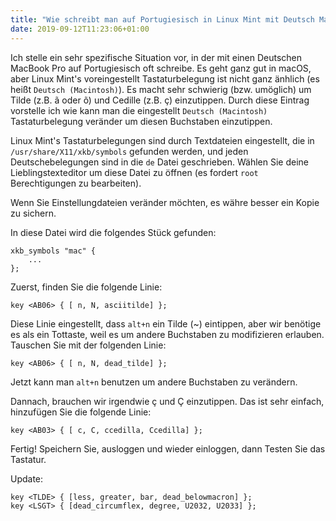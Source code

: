 ```yaml
---
title: "Wie schreibt man auf Portugiesisch in Linux Mint mit Deutsch Macintosh Tastatur"
date: 2019-09-12T11:23:06+01:00
---
```


Ich stelle ein sehr spezifische Situation vor, in der mit einen Deutschen MacBook Pro auf Portugiesisch oft schreibe. Es geht ganz gut in macOS, aber Linux Mint's voreingestellt Tastaturbelegung ist nicht ganz änhlich (es heißt ``Deutsch (Macintosh)``). Es macht sehr schwierig (bzw. umöglich) um Tilde (z.B. ã oder õ) und Cedille (z.B. ç) einzutippen. Durch diese Eintrag vorstelle ich wie kann man die eingestellt ``Deutsch (Macintosh)`` Tastaturbelegung veränder um diesen Buchstaben einzutippen.

Linux Mint's Tastaturbelegungen sind durch Textdateien eingestellt, die in ``/usr/share/X11/xkb/symbols`` gefunden werden, und jeden Deutschebelegungen sind in die ``de`` Datei geschrieben. Wählen Sie deine Lieblingstexteditor um diese Datei zu öffnen (es fordert ``root`` Berechtigungen zu bearbeiten).

Wenn Sie Einstellungdateien veränder möchten, es währe besser ein Kopie zu sichern.

In diese Datei wird die folgendes Stück gefunden:

```
xkb_symbols "mac" {
    ...
};
```

Zuerst, finden Sie die folgende Linie:

```
key <AB06> { [ n, N, asciitilde] };
```

Diese Linie eingestellt, dass ``alt+n`` ein Tilde (~) eintippen, aber wir benötige es als ein Tottaste, weil es um andere Buchstaben zu modifizieren erlauben. Tauschen Sie mit der folgenden Linie:

```
key <AB06> { [ n, N, dead_tilde] };
```

Jetzt kann man ``alt+n`` benutzen um andere Buchstaben zu verändern.

Dannach, brauchen wir irgendwie ç und Ç einzutippen. Das ist sehr einfach, hinzufügen Sie die folgende Linie:

```
key <AB03> { [ c, C, ccedilla, Ccedilla] };
```

Fertig! Speichern Sie, ausloggen und wieder einloggen, dann Testen Sie das Tastatur.

Update:

```
key <TLDE> { [less, greater, bar, dead_belowmacron] };
key <LSGT> { [dead_circumflex, degree, U2032, U2033] };
```
